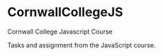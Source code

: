 # CornwallCollegeJS
Cornwall College Javascript Course

Tasks and assignment from the JavaScript course.
